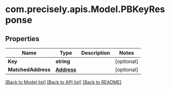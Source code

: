 
# com.precisely.apis.Model.PBKeyResponse

## Properties

Name | Type | Description | Notes
------------ | ------------- | ------------- | -------------
**Key** | **string** |  | [optional] 
**MatchedAddress** | [**Address**](Address.md) |  | [optional] 

[[Back to Model list]](../README.md#documentation-for-models)
[[Back to API list]](../README.md#documentation-for-api-endpoints)
[[Back to README]](../README.md)

